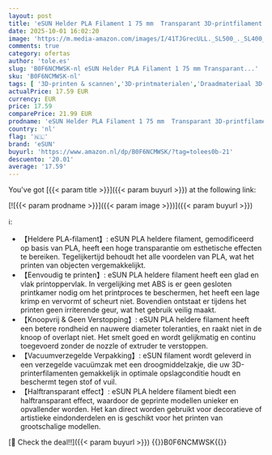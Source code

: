 ```yaml
---
layout: post
title: 'eSUN Helder PLA Filament 1 75 mm  Transparant 3D-printfilament 1KG spoel  2 2 LBS  voor 3D-printers  Transparant blauw  1KG '
date: 2025-10-01 16:02:20
image: 'https://m.media-amazon.com/images/I/41TJGrecULL._SL500_._SL400_.jpg'
comments: true
category: ofertas
author: 'tole.es'
slug: 'B0F6NCMWSK-nl eSUN Helder PLA Filament 1 75 mm Transparant...'
sku: 'B0F6NCMWSK-nl'
tags: [ '3D-printen & scannen','3D-printmaterialen','Draadmateriaal 3D-printers','Zakelijk, industrie & wetenschap','esun','🇳🇱', ]
actualPrice: 17.59 EUR
currency: EUR
price: 17.59
comparePrice: 21.99 EUR
prodname: 'eSUN Helder PLA Filament 1 75 mm  Transparant 3D-printfilament 1KG spoel  2 2 LBS  voor 3D-printers  Transparant blauw  1KG '
country: 'nl'
flag: '🇳🇱'
brand: 'eSUN'
buyurl: 'https://www.amazon.nl/dp/B0F6NCMWSK/?tag=tolees0b-21'
descuento: '20.01'
average: '17.59'
---
```


You've got [{{< param title >}}]({{< param buyurl >}}) at the following link:

[![{{< param prodname >}}]({{< param image >}})]({{< param buyurl >}})

ℹ️:

- 【Heldere PLA-filament】: eSUN PLA heldere filament, gemodificeerd op basis van PLA, heeft een hoge transparantie om esthetische effecten te bereiken. Tegelijkertijd behoudt het alle voordelen van PLA, wat het printen van objecten vergemakkelijkt.
- 【Eenvoudig te printen】: eSUN PLA heldere filament heeft een glad en vlak printoppervlak. In vergelijking met ABS is er geen gesloten printkamer nodig om het printproces te beschermen, het heeft een lage krimp en vervormt of scheurt niet. Bovendien ontstaat er tijdens het printen geen irriterende geur, wat het gebruik veilig maakt.
- 【Knoopvrij & Geen Verstopping】: eSUN PLA heldere filament heeft een betere rondheid en nauwere diameter toleranties, en raakt niet in de knoop of overlapt niet. Het smelt goed en wordt gelijkmatig en continu toegevoerd zonder de nozzle of extruder te verstoppen.
- 【Vacuumverzegelde Verpakking】: eSUN filament wordt geleverd in een verzegelde vacuümzak met een droogmiddelzakje, die uw 3D-printerfilamenten gemakkelijk in optimale opslagconditie houdt en beschermt tegen stof of vuil.
- 【Halftransparant effect】: eSUN PLA heldere filament biedt een halftransparant effect, waardoor de geprinte modellen unieker en opvallender worden. Het kan direct worden gebruikt voor decoratieve of artistieke eindonderdelen en is geschikt voor het printen van grootschalige modellen.

[🛒 Check the deal!!]({{< param buyurl >}})
{{<world>}}B0F6NCMWSK{{</world>}}
